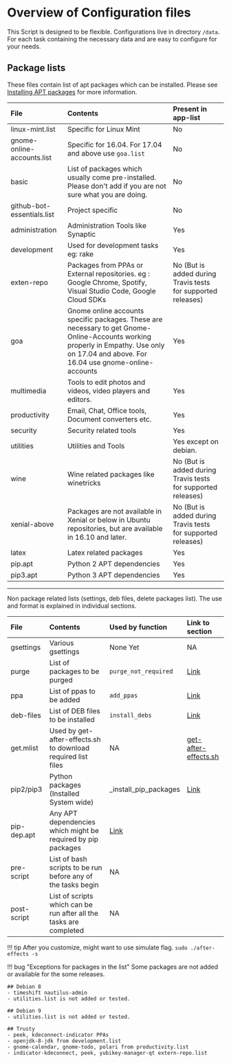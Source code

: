 # Overview of Configuration files

This Script is designed to be flexible. Configurations live in directory `/data`. For each task containing the necessary data and are easy to configure for your needs.

## Package lists

These files contain list of apt packages which can be installed. Please see [Installing APT packages](tasks/apt) for more information.

| File | Contents | Present in app-list |
|:-----|:---------|:--------|
| linux-mint.list | Specific for Linux Mint | No |
| gnome-online-accounts.list | Specific for 16.04. For 17.04 and above use `goa.list` | No |
| basic | List of packages which usually come pre-installed. Please don't add if you are not sure what you are doing. | No |
| github-bot-essentials.list | Project specific | No |
| administration | Administration Tools like Synaptic | Yes |
| development | Used for development tasks eg: rake | Yes |
| exten-repo | Packages from PPAs or External repositories. eg : Google Chrome, Spotify, Visual Studio Code, Google Cloud SDKs | No (But is added during Travis tests for supported releases) |
| goa | Gnome online accounts specific packages. These are necessary to get Gnome-Online-Accounts working properly in Empathy. Use only on 17.04 and above. For 16.04 use gnome-online-accounts | Yes |
| multimedia | Tools to edit photos and videos, video players and editors. | Yes |
| productivity | Email, Chat, Office tools, Document converters etc. | Yes |
| security | Security related tools | Yes |
| utilities | Utilities and Tools | Yes except on debian. |
| wine | Wine related packages like winetricks | No (But is added during Travis tests for supported releases)|
| xenial-above | Packages are not available in Xenial or below in Ubuntu repositories, but are available in 16.10 and later. | No (But is added during Travis tests for supported releases) |
| latex | Latex related packages | Yes |
| pip.apt   | Python 2 APT dependencies | Yes |
| pip3.apt  | Python 3 APT dependencies | Yes |

---
Non package related lists (settings, deb files, delete packages list). The use and format is explained in individual sections.

| File | Contents | Used by function | Link to section |
|:-----|:---------|:-----------------|:----------------|
| gsettings | Various gsettings | None Yet | NA |
| purge | List of packages to be purged | `purge_not_required` | [Link](tasks/#purge-unwanted-packages) |
| ppa | List of ppas to be added | `add_ppas` | [Link](tasks/#add-personal-package-archives-ppa) |
| deb-files | List of DEB files to be installed | `install_debs` | [Link](tasks/#install-debian-package-package-archives-deb-files) |
| get.mlist | Used by get-after-effects.sh to download required list files | NA | [get-after-effects.sh](https://github.com/tprasadtp/ubuntu-post-install/blob/master/get-after-effects.sh) | --- |
|pip2/pip3| Python packages (Installed System wide) | _install_pip_packages | [Link](tasks/#install-python-packages-via-pip)
|pip-dep.apt | Any APT dependencies which might be required by pip packages | [Link](tasks/#install-python-packages-via-pip) |
|pre-script | List of bash scripts to be run before any of the tasks begin | NA |
|post-script | List of scripts which can be run after all the tasks are completed | NA |

!!! tip
    After you customize, might want to use simulate flag. `sudo ./after-effects -s`

!!! bug "Exceptions for packages in the list"
    Some packages are not added or available for the some releases.

    ## Debian 8
    - timeshift nautilus-admin
    - utilities.list is not added or tested.

    ## Debian 9
    - utilities.list is not added or tested.

    ## Trusty
    - peek, kdeconnect-indicator PPAs
    - openjdk-8-jdk from development.list
    - gnome-calendar, gnome-todo, polari from productivity.list
    - indicator-kdeconnect, peek, yubikey-manager-qt extern-repo.list
